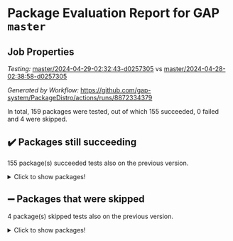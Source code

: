 # Package Evaluation Report for GAP `master`

## Job Properties

*Testing:* [master/2024-04-29-02:32:43-d0257305](https://github.com/gap-system/PackageDistro/blob/data/reports/master/2024-04-29-02:32:43-d0257305) vs [master/2024-04-28-02:38:58-d0257305](https://github.com/gap-system/PackageDistro/blob/data/reports/master/2024-04-28-02:38:58-d0257305)

*Generated by Workflow:* https://github.com/gap-system/PackageDistro/actions/runs/8872334379

In total, 159 packages were tested, out of which 155 succeeded, 0 failed and 4 were skipped.

## :heavy_check_mark: Packages still succeeding

155 package(s) succeeded tests also on the previous version.
<details><summary>Click to show packages!</summary>

- 4ti2interface 2023.02-04 [(success)](https://github.com/gap-system/PackageDistro/actions/runs/8872334379/job/24356716584)
- ace 5.6.2 [(success)](https://github.com/gap-system/PackageDistro/actions/runs/8872334379/job/24356716709)
- aclib 1.3.2 [(success)](https://github.com/gap-system/PackageDistro/actions/runs/8872334379/job/24356716836)
- agt 0.3.1 [(success)](https://github.com/gap-system/PackageDistro/actions/runs/8872334379/job/24356716982)
- alnuth 3.2.1 [(success)](https://github.com/gap-system/PackageDistro/actions/runs/8872334379/job/24356717118)
- anupq 3.3.0 [(success)](https://github.com/gap-system/PackageDistro/actions/runs/8872334379/job/24356717240)
- atlasrep 2.1.8 [(success)](https://github.com/gap-system/PackageDistro/actions/runs/8872334379/job/24356717380)
- autodoc 2023.06.19 [(success)](https://github.com/gap-system/PackageDistro/actions/runs/8872334379/job/24356717524)
- automata 1.15 [(success)](https://github.com/gap-system/PackageDistro/actions/runs/8872334379/job/24356717704)
- automgrp 1.3.2 [(success)](https://github.com/gap-system/PackageDistro/actions/runs/8872334379/job/24356718885)
- autpgrp 1.11 [(success)](https://github.com/gap-system/PackageDistro/actions/runs/8872334379/job/24356719568)
- cap 2024.04-01 [(success)](https://github.com/gap-system/PackageDistro/actions/runs/8872334379/job/24356719754)
- caratinterface 2.3.6 [(success)](https://github.com/gap-system/PackageDistro/actions/runs/8872334379/job/24356719908)
- cddinterface 2022.11.01 [(success)](https://github.com/gap-system/PackageDistro/actions/runs/8872334379/job/24356721098)
- circle 1.6.6 [(success)](https://github.com/gap-system/PackageDistro/actions/runs/8872334379/job/24356721743)
- classicpres 1.22 [(success)](https://github.com/gap-system/PackageDistro/actions/runs/8872334379/job/24356721858)
- cohomolo 1.6.11 [(success)](https://github.com/gap-system/PackageDistro/actions/runs/8872334379/job/24356721966)
- congruence 1.2.6 [(success)](https://github.com/gap-system/PackageDistro/actions/runs/8872334379/job/24356722061)
- corelg 1.56 [(success)](https://github.com/gap-system/PackageDistro/actions/runs/8872334379/job/24356722180)
- crime 1.6 [(success)](https://github.com/gap-system/PackageDistro/actions/runs/8872334379/job/24356722300)
- crisp 1.4.6 [(success)](https://github.com/gap-system/PackageDistro/actions/runs/8872334379/job/24356722440)
- crypting 0.10.4 [(success)](https://github.com/gap-system/PackageDistro/actions/runs/8872334379/job/24356722571)
- cryst 4.1.27 [(success)](https://github.com/gap-system/PackageDistro/actions/runs/8872334379/job/24356722679)
- crystcat 1.1.10 [(success)](https://github.com/gap-system/PackageDistro/actions/runs/8872334379/job/24356722799)
- ctbllib 1.3.9 [(success)](https://github.com/gap-system/PackageDistro/actions/runs/8872334379/job/24356722926)
- cubefree 1.19 [(success)](https://github.com/gap-system/PackageDistro/actions/runs/8872334379/job/24356723048)
- curlinterface 2.3.2 [(success)](https://github.com/gap-system/PackageDistro/actions/runs/8872334379/job/24356723164)
- cvec 2.8.1 [(success)](https://github.com/gap-system/PackageDistro/actions/runs/8872334379/job/24356723320)
- datastructures 0.3.0 [(success)](https://github.com/gap-system/PackageDistro/actions/runs/8872334379/job/24356723424)
- deepthought 1.0.6 [(success)](https://github.com/gap-system/PackageDistro/actions/runs/8872334379/job/24356723512)
- design 1.8 [(success)](https://github.com/gap-system/PackageDistro/actions/runs/8872334379/job/24356723613)
- difsets 2.3.1 [(success)](https://github.com/gap-system/PackageDistro/actions/runs/8872334379/job/24356723706)
- digraphs 1.7.1 [(success)](https://github.com/gap-system/PackageDistro/actions/runs/8872334379/job/24356723830)
- edim 1.3.8 [(success)](https://github.com/gap-system/PackageDistro/actions/runs/8872334379/job/24356723961)
- example 4.3.4 [(success)](https://github.com/gap-system/PackageDistro/actions/runs/8872334379/job/24356724091)
- examplesforhomalg 2023.10-01 [(success)](https://github.com/gap-system/PackageDistro/actions/runs/8872334379/job/24356724197)
- factint 1.6.3 [(success)](https://github.com/gap-system/PackageDistro/actions/runs/8872334379/job/24356724301)
- ferret 1.0.10 [(success)](https://github.com/gap-system/PackageDistro/actions/runs/8872334379/job/24356724411)
- fga 1.5.0 [(success)](https://github.com/gap-system/PackageDistro/actions/runs/8872334379/job/24356724514)
- fining 1.5.6 [(success)](https://github.com/gap-system/PackageDistro/actions/runs/8872334379/job/24356724629)
- float 1.0.4 [(success)](https://github.com/gap-system/PackageDistro/actions/runs/8872334379/job/24356724728)
- format 1.4.4 [(success)](https://github.com/gap-system/PackageDistro/actions/runs/8872334379/job/24356724835)
- forms 1.2.11 [(success)](https://github.com/gap-system/PackageDistro/actions/runs/8872334379/job/24356724925)
- fplsa 1.2.6 [(success)](https://github.com/gap-system/PackageDistro/actions/runs/8872334379/job/24356725024)
- fr 2.4.13 [(success)](https://github.com/gap-system/PackageDistro/actions/runs/8872334379/job/24356725113)
- francy 2.0.3 [(success)](https://github.com/gap-system/PackageDistro/actions/runs/8872334379/job/24356725188)
- fwtree 1.3 [(success)](https://github.com/gap-system/PackageDistro/actions/runs/8872334379/job/24356725274)
- gapdoc 1.6.7 [(success)](https://github.com/gap-system/PackageDistro/actions/runs/8872334379/job/24356725356)
- gauss 2023.02-04 [(success)](https://github.com/gap-system/PackageDistro/actions/runs/8872334379/job/24356725453)
- gaussforhomalg 2023.11-01 [(success)](https://github.com/gap-system/PackageDistro/actions/runs/8872334379/job/24356725541)
- gbnp 1.0.5 [(success)](https://github.com/gap-system/PackageDistro/actions/runs/8872334379/job/24356725619)
- generalizedmorphismsforcap 2024.04-01 [(success)](https://github.com/gap-system/PackageDistro/actions/runs/8872334379/job/24356725696)
- genss 1.6.8 [(success)](https://github.com/gap-system/PackageDistro/actions/runs/8872334379/job/24356725797)
- gradedmodules 2024.01-01 [(success)](https://github.com/gap-system/PackageDistro/actions/runs/8872334379/job/24356725894)
- gradedringforhomalg 2023.08-01 [(success)](https://github.com/gap-system/PackageDistro/actions/runs/8872334379/job/24356726002)
- grape 4.9.0 [(success)](https://github.com/gap-system/PackageDistro/actions/runs/8872334379/job/24356726119)
- groupoids 1.74 [(success)](https://github.com/gap-system/PackageDistro/actions/runs/8872334379/job/24356726229)
- grpconst 2.6.5 [(success)](https://github.com/gap-system/PackageDistro/actions/runs/8872334379/job/24356726345)
- guarana 0.96.3 [(success)](https://github.com/gap-system/PackageDistro/actions/runs/8872334379/job/24356726466)
- guava 3.19 [(success)](https://github.com/gap-system/PackageDistro/actions/runs/8872334379/job/24356726591)
- hap 1.62 [(success)](https://github.com/gap-system/PackageDistro/actions/runs/8872334379/job/24356726714)
- hapcryst 0.1.15 [(success)](https://github.com/gap-system/PackageDistro/actions/runs/8872334379/job/24356726844)
- hecke 1.5.3 [(success)](https://github.com/gap-system/PackageDistro/actions/runs/8872334379/job/24356726962)
- help 4.0 [(success)](https://github.com/gap-system/PackageDistro/actions/runs/8872334379/job/24356727121)
- homalg 2024.01-01 [(success)](https://github.com/gap-system/PackageDistro/actions/runs/8872334379/job/24356727237)
- homalgtocas 2023.11-01 [(success)](https://github.com/gap-system/PackageDistro/actions/runs/8872334379/job/24356727385)
- idrel 2.46 [(success)](https://github.com/gap-system/PackageDistro/actions/runs/8872334379/job/24356727547)
- images 1.3.2 [(success)](https://github.com/gap-system/PackageDistro/actions/runs/8872334379/job/24356727718)
- intpic 0.3.0 [(success)](https://github.com/gap-system/PackageDistro/actions/runs/8872334379/job/24356727861)
- io 4.8.2 [(success)](https://github.com/gap-system/PackageDistro/actions/runs/8872334379/job/24356728016)
- io_forhomalg 2023.02-04 [(success)](https://github.com/gap-system/PackageDistro/actions/runs/8872334379/job/24356728167)
- irredsol 1.4.4 [(success)](https://github.com/gap-system/PackageDistro/actions/runs/8872334379/job/24356728307)
- json 2.2.1 [(success)](https://github.com/gap-system/PackageDistro/actions/runs/8872334379/job/24356728445)
- jupyterkernel 1.5.0 [(success)](https://github.com/gap-system/PackageDistro/actions/runs/8872334379/job/24356728600)
- jupyterviz 1.5.6 [(success)](https://github.com/gap-system/PackageDistro/actions/runs/8872334379/job/24356728774)
- kan 1.37 [(success)](https://github.com/gap-system/PackageDistro/actions/runs/8872334379/job/24356728918)
- kbmag 1.5.11 [(success)](https://github.com/gap-system/PackageDistro/actions/runs/8872334379/job/24356729071)
- laguna 3.9.6 [(success)](https://github.com/gap-system/PackageDistro/actions/runs/8872334379/job/24356729213)
- liealgdb 2.2.1 [(success)](https://github.com/gap-system/PackageDistro/actions/runs/8872334379/job/24356729373)
- liepring 2.8 [(success)](https://github.com/gap-system/PackageDistro/actions/runs/8872334379/job/24356729530)
- liering 2.4.2 [(success)](https://github.com/gap-system/PackageDistro/actions/runs/8872334379/job/24356729657)
- linearalgebraforcap 2024.04-02 [(success)](https://github.com/gap-system/PackageDistro/actions/runs/8872334379/job/24356729805)
- lins 0.9 [(success)](https://github.com/gap-system/PackageDistro/actions/runs/8872334379/job/24356729953)
- localizeringforhomalg 2023.10-01 [(success)](https://github.com/gap-system/PackageDistro/actions/runs/8872334379/job/24356730091)
- loops 3.4.3 [(success)](https://github.com/gap-system/PackageDistro/actions/runs/8872334379/job/24356730222)
- lpres 1.0.3 [(success)](https://github.com/gap-system/PackageDistro/actions/runs/8872334379/job/24356730347)
- majoranaalgebras 1.5.1 [(success)](https://github.com/gap-system/PackageDistro/actions/runs/8872334379/job/24356730507)
- mapclass 1.4.6 [(success)](https://github.com/gap-system/PackageDistro/actions/runs/8872334379/job/24356730637)
- matgrp 0.70 [(success)](https://github.com/gap-system/PackageDistro/actions/runs/8872334379/job/24356730754)
- matricesforhomalg 2024.02-01 [(success)](https://github.com/gap-system/PackageDistro/actions/runs/8872334379/job/24356730920)
- modisom 2.5.4 [(success)](https://github.com/gap-system/PackageDistro/actions/runs/8872334379/job/24356731037)
- modulepresentationsforcap 2024.04-01 [(success)](https://github.com/gap-system/PackageDistro/actions/runs/8872334379/job/24356731154)
- modules 2024.01-01 [(success)](https://github.com/gap-system/PackageDistro/actions/runs/8872334379/job/24356731267)
- monoidalcategories 2024.04-01 [(success)](https://github.com/gap-system/PackageDistro/actions/runs/8872334379/job/24356731377)
- nconvex 2022.09-01 [(success)](https://github.com/gap-system/PackageDistro/actions/runs/8872334379/job/24356731514)
- nilmat 1.4.2 [(success)](https://github.com/gap-system/PackageDistro/actions/runs/8872334379/job/24356731630)
- nock 1.5 [(success)](https://github.com/gap-system/PackageDistro/actions/runs/8872334379/job/24356731738)
- normalizinterface 1.3.6 [(success)](https://github.com/gap-system/PackageDistro/actions/runs/8872334379/job/24356731868)
- nq 2.5.11 [(success)](https://github.com/gap-system/PackageDistro/actions/runs/8872334379/job/24356731985)
- numericalsgps 1.3.1 [(success)](https://github.com/gap-system/PackageDistro/actions/runs/8872334379/job/24356732108)
- openmath 11.5.3 [(success)](https://github.com/gap-system/PackageDistro/actions/runs/8872334379/job/24356732257)
- orb 4.9.0 [(success)](https://github.com/gap-system/PackageDistro/actions/runs/8872334379/job/24356732368)
- packagemanager 1.4.3 [(success)](https://github.com/gap-system/PackageDistro/actions/runs/8872334379/job/24356732504)
- patternclass 2.4.3 [(success)](https://github.com/gap-system/PackageDistro/actions/runs/8872334379/job/24356732639)
- permut 2.0.5 [(success)](https://github.com/gap-system/PackageDistro/actions/runs/8872334379/job/24356732779)
- polenta 1.3.10 [(success)](https://github.com/gap-system/PackageDistro/actions/runs/8872334379/job/24356732907)
- polymaking 0.8.7 [(success)](https://github.com/gap-system/PackageDistro/actions/runs/8872334379/job/24356733079)
- primgrp 3.4.4 [(success)](https://github.com/gap-system/PackageDistro/actions/runs/8872334379/job/24356733201)
- profiling 2.5.4 [(success)](https://github.com/gap-system/PackageDistro/actions/runs/8872334379/job/24356733341)
- qdistrnd 0.9.4 [(success)](https://github.com/gap-system/PackageDistro/actions/runs/8872334379/job/24356733480)
- qpa 1.35 [(success)](https://github.com/gap-system/PackageDistro/actions/runs/8872334379/job/24356733605)
- quagroup 1.8.4 [(success)](https://github.com/gap-system/PackageDistro/actions/runs/8872334379/job/24356733753)
- radiroot 2.9 [(success)](https://github.com/gap-system/PackageDistro/actions/runs/8872334379/job/24356733888)
- rcwa 4.7.1 [(success)](https://github.com/gap-system/PackageDistro/actions/runs/8872334379/job/24356734022)
- rds 1.8 [(success)](https://github.com/gap-system/PackageDistro/actions/runs/8872334379/job/24356734149)
- recog 1.4.2 [(success)](https://github.com/gap-system/PackageDistro/actions/runs/8872334379/job/24356734292)
- repndecomp 1.3.0 [(success)](https://github.com/gap-system/PackageDistro/actions/runs/8872334379/job/24356734403)
- repsn 3.1.2 [(success)](https://github.com/gap-system/PackageDistro/actions/runs/8872334379/job/24356734519)
- resclasses 4.7.3 [(success)](https://github.com/gap-system/PackageDistro/actions/runs/8872334379/job/24356734627)
- ringsforhomalg 2023.11-02 [(success)](https://github.com/gap-system/PackageDistro/actions/runs/8872334379/job/24356734744)
- sco 2023.08-01 [(success)](https://github.com/gap-system/PackageDistro/actions/runs/8872334379/job/24356734875)
- scscp 2.4.2 [(success)](https://github.com/gap-system/PackageDistro/actions/runs/8872334379/job/24356735000)
- semigroups 5.3.7 [(success)](https://github.com/gap-system/PackageDistro/actions/runs/8872334379/job/24356735094)
- sglppow 2.4 [(success)](https://github.com/gap-system/PackageDistro/actions/runs/8872334379/job/24356735226)
- sgpviz 0.999.5 [(success)](https://github.com/gap-system/PackageDistro/actions/runs/8872334379/job/24356735338)
- simpcomp 2.1.14 [(success)](https://github.com/gap-system/PackageDistro/actions/runs/8872334379/job/24356735464)
- singular 2023.02.09 [(success)](https://github.com/gap-system/PackageDistro/actions/runs/8872334379/job/24356735594)
- sl2reps 1.1 [(success)](https://github.com/gap-system/PackageDistro/actions/runs/8872334379/job/24356735710)
- sla 1.5.3 [(success)](https://github.com/gap-system/PackageDistro/actions/runs/8872334379/job/24356735849)
- smallgrp 1.5.3 [(success)](https://github.com/gap-system/PackageDistro/actions/runs/8872334379/job/24356736006)
- smallsemi 0.6.13 [(success)](https://github.com/gap-system/PackageDistro/actions/runs/8872334379/job/24356736145)
- sonata 2.9.6 [(success)](https://github.com/gap-system/PackageDistro/actions/runs/8872334379/job/24356736252)
- sophus 1.27 [(success)](https://github.com/gap-system/PackageDistro/actions/runs/8872334379/job/24356736370)
- sotgrps 1.2 [(success)](https://github.com/gap-system/PackageDistro/actions/runs/8872334379/job/24356736470)
- spinsym 1.5.2 [(success)](https://github.com/gap-system/PackageDistro/actions/runs/8872334379/job/24356736570)
- standardff 1.0 [(success)](https://github.com/gap-system/PackageDistro/actions/runs/8872334379/job/24356736659)
- symbcompcc 1.3.2 [(success)](https://github.com/gap-system/PackageDistro/actions/runs/8872334379/job/24356736743)
- thelma 1.3 [(success)](https://github.com/gap-system/PackageDistro/actions/runs/8872334379/job/24356736835)
- tomlib 1.2.11 [(success)](https://github.com/gap-system/PackageDistro/actions/runs/8872334379/job/24356736939)
- toolsforhomalg 2023.11-01 [(success)](https://github.com/gap-system/PackageDistro/actions/runs/8872334379/job/24356737051)
- toric 1.9.5 [(success)](https://github.com/gap-system/PackageDistro/actions/runs/8872334379/job/24356737139)
- toricvarieties 2022.07.13 [(success)](https://github.com/gap-system/PackageDistro/actions/runs/8872334379/job/24356737242)
- transgrp 3.6.5 [(success)](https://github.com/gap-system/PackageDistro/actions/runs/8872334379/job/24356737314)
- typeset 1.2.2 [(success)](https://github.com/gap-system/PackageDistro/actions/runs/8872334379/job/24356737392)
- ugaly 4.1.3 [(success)](https://github.com/gap-system/PackageDistro/actions/runs/8872334379/job/24356737517)
- unipot 1.5 [(success)](https://github.com/gap-system/PackageDistro/actions/runs/8872334379/job/24356737627)
- unitlib 4.2.0 [(success)](https://github.com/gap-system/PackageDistro/actions/runs/8872334379/job/24356737758)
- utils 0.85 [(success)](https://github.com/gap-system/PackageDistro/actions/runs/8872334379/job/24356737861)
- uuid 0.7 [(success)](https://github.com/gap-system/PackageDistro/actions/runs/8872334379/job/24356738001)
- walrus 0.9991 [(success)](https://github.com/gap-system/PackageDistro/actions/runs/8872334379/job/24356738123)
- wedderga 4.10.5 [(success)](https://github.com/gap-system/PackageDistro/actions/runs/8872334379/job/24356738256)
- xmod 2.92 [(success)](https://github.com/gap-system/PackageDistro/actions/runs/8872334379/job/24356738417)
- xmodalg 1.23 [(success)](https://github.com/gap-system/PackageDistro/actions/runs/8872334379/job/24356738792)
- yangbaxter 0.10.3 [(success)](https://github.com/gap-system/PackageDistro/actions/runs/8872334379/job/24356738907)
- zeromqinterface 0.14 [(success)](https://github.com/gap-system/PackageDistro/actions/runs/8872334379/job/24356738993)
</details>

## :heavy_minus_sign: Packages that were skipped

4 package(s) skipped tests also on the previous version.
<details><summary>Click to show packages!</summary>

- browse 1.8.21 [(skipped)](https://github.com/gap-system/PackageDistro/actions/runs/8872334379/job/24356523403)
- itc 1.5.1 [(skipped)](https://github.com/gap-system/PackageDistro/actions/runs/8872334379/job/24356523403)
- polycyclic 2.16 [(skipped)](https://github.com/gap-system/PackageDistro/actions/runs/8872334379/job/24356523403)
- xgap 4.32 [(skipped)](https://github.com/gap-system/PackageDistro/actions/runs/8872334379/job/24356523403)
</details>

